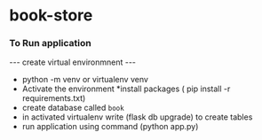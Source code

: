 # book-store
### To Run application 
--- create virtual environmnent ---
* python -m venv or virtualenv venv 
* Activate the environment 
*install packages ( pip install -r requirements.txt)
* create database called `book`
* in activated virtualenv  write (flask db upgrade) to create tables
* run application using command (python app.py)

